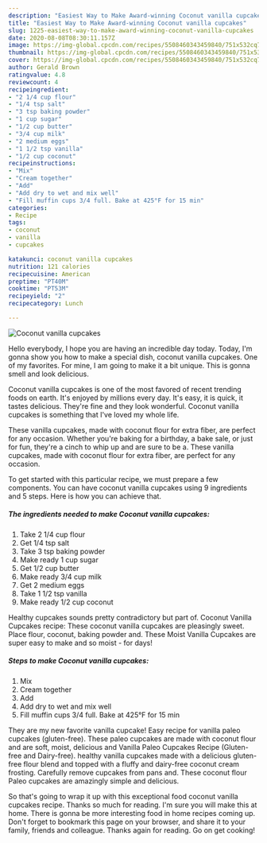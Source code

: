 ```yaml
---
description: "Easiest Way to Make Award-winning Coconut vanilla cupcakes"
title: "Easiest Way to Make Award-winning Coconut vanilla cupcakes"
slug: 1225-easiest-way-to-make-award-winning-coconut-vanilla-cupcakes
date: 2020-08-08T08:30:11.157Z
image: https://img-global.cpcdn.com/recipes/5508460343459840/751x532cq70/coconut-vanilla-cupcakes-recipe-main-photo.jpg
thumbnail: https://img-global.cpcdn.com/recipes/5508460343459840/751x532cq70/coconut-vanilla-cupcakes-recipe-main-photo.jpg
cover: https://img-global.cpcdn.com/recipes/5508460343459840/751x532cq70/coconut-vanilla-cupcakes-recipe-main-photo.jpg
author: Gerald Brown
ratingvalue: 4.8
reviewcount: 4
recipeingredient:
- "2 1/4 cup flour"
- "1/4 tsp salt"
- "3 tsp baking powder"
- "1 cup sugar"
- "1/2 cup butter"
- "3/4 cup milk"
- "2 medium eggs"
- "1 1/2 tsp vanilla"
- "1/2 cup coconut"
recipeinstructions:
- "Mix"
- "Cream together"
- "Add"
- "Add dry to wet and mix well"
- "Fill muffin cups 3/4 full. Bake at 425°F for 15 min"
categories:
- Recipe
tags:
- coconut
- vanilla
- cupcakes

katakunci: coconut vanilla cupcakes 
nutrition: 121 calories
recipecuisine: American
preptime: "PT40M"
cooktime: "PT53M"
recipeyield: "2"
recipecategory: Lunch

---
```



![Coconut vanilla cupcakes](https://img-global.cpcdn.com/recipes/5508460343459840/751x532cq70/coconut-vanilla-cupcakes-recipe-main-photo.jpg)

Hello everybody, I hope you are having an incredible day today. Today, I'm gonna show you how to make a special dish, coconut vanilla cupcakes. One of my favorites. For mine, I am going to make it a bit unique. This is gonna smell and look delicious.

Coconut vanilla cupcakes is one of the most favored of recent trending foods on earth. It's enjoyed by millions every day. It's easy, it is quick, it tastes delicious. They're fine and they look wonderful. Coconut vanilla cupcakes is something that I've loved my whole life.

These vanilla cupcakes, made with coconut flour for extra fiber, are perfect for any occasion. Whether you&#39;re baking for a birthday, a bake sale, or just for fun, they&#39;re a cinch to whip up and are sure to be a. These vanilla cupcakes, made with coconut flour for extra fiber, are perfect for any occasion.


To get started with this particular recipe, we must prepare a few components. You can have coconut vanilla cupcakes using 9 ingredients and 5 steps. Here is how you can achieve that.

<!--inarticleads1-->

##### The ingredients needed to make Coconut vanilla cupcakes:

1. Take 2 1/4 cup flour
1. Get 1/4 tsp salt
1. Take 3 tsp baking powder
1. Make ready 1 cup sugar
1. Get 1/2 cup butter
1. Make ready 3/4 cup milk
1. Get 2 medium eggs
1. Take 1 1/2 tsp vanilla
1. Make ready 1/2 cup coconut


Healthy cupcakes sounds pretty contradictory but part of. Coconut Vanilla Cupcakes recipe: These coconut vanilla cupcakes are pleasingly sweet. Place flour, coconut, baking powder and. These Moist Vanilla Cupcakes are super easy to make and so moist - for days! 

<!--inarticleads2-->

##### Steps to make Coconut vanilla cupcakes:

1. Mix
1. Cream together
1. Add
1. Add dry to wet and mix well
1. Fill muffin cups 3/4 full. Bake at 425°F for 15 min


They are my new favorite vanilla cupcake! Easy recipe for vanilla paleo cupcakes (gluten-free). These paleo cupcakes are made with coconut flour and are soft, moist, delicious and Vanilla Paleo Cupcakes Recipe (Gluten-free and Dairy-free). healthy vanilla cupcakes made with a delicious gluten-free flour blend and topped with a fluffy and dairy-free coconut cream frosting. Carefully remove cupcakes from pans and. These coconut flour Paleo cupcakes are amazingly simple and delicious. 

So that's going to wrap it up with this exceptional food coconut vanilla cupcakes recipe. Thanks so much for reading. I'm sure you will make this at home. There is gonna be more interesting food in home recipes coming up. Don't forget to bookmark this page on your browser, and share it to your family, friends and colleague. Thanks again for reading. Go on get cooking!
